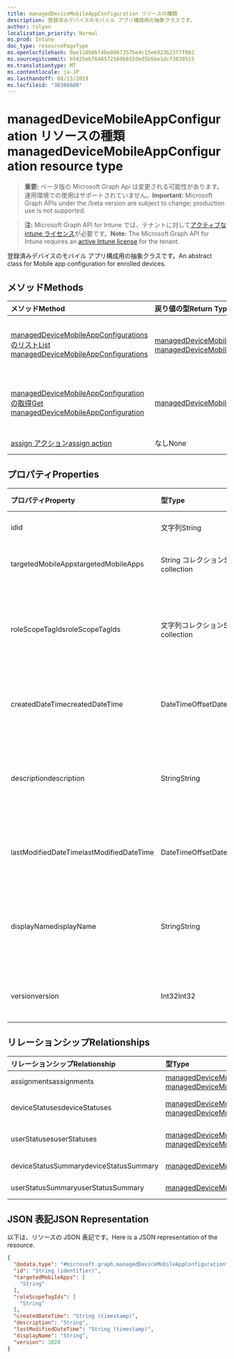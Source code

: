 ```yaml
---
title: managedDeviceMobileAppConfiguration リソースの種類
description: 登録済みデバイスのモバイル アプリ構成用の抽象クラスです。
author: rolyon
localization_priority: Normal
ms.prod: Intune
doc_type: resourcePageType
ms.openlocfilehash: 0ae118b8bf4be0867357be4c15e6923b23f7f082
ms.sourcegitcommit: b5425ebf648572569b032ded5b56e1dcf3830515
ms.translationtype: MT
ms.contentlocale: ja-JP
ms.lasthandoff: 08/13/2019
ms.locfileid: "36366680"
---
```

# <a name="manageddevicemobileappconfiguration-resource-type"></a><span data-ttu-id="48615-103">managedDeviceMobileAppConfiguration リソースの種類</span><span class="sxs-lookup"><span data-stu-id="48615-103">managedDeviceMobileAppConfiguration resource type</span></span>

> <span data-ttu-id="48615-104">**重要:** ベータ版の Microsoft Graph Api は変更される可能性があります。運用環境での使用はサポートされていません。</span><span class="sxs-lookup"><span data-stu-id="48615-104">**Important:** Microsoft Graph APIs under the /beta version are subject to change; production use is not supported.</span></span>

> <span data-ttu-id="48615-105">**注:** Microsoft Graph API for Intune では、テナントに対して[アクティブな intune ライセンス](https://go.microsoft.com/fwlink/?linkid=839381)が必要です。</span><span class="sxs-lookup"><span data-stu-id="48615-105">**Note:** The Microsoft Graph API for Intune requires an [active Intune license](https://go.microsoft.com/fwlink/?linkid=839381) for the tenant.</span></span>

<span data-ttu-id="48615-106">登録済みデバイスのモバイル アプリ構成用の抽象クラスです。</span><span class="sxs-lookup"><span data-stu-id="48615-106">An abstract class for Mobile app configuration for enrolled devices.</span></span>

## <a name="methods"></a><span data-ttu-id="48615-107">メソッド</span><span class="sxs-lookup"><span data-stu-id="48615-107">Methods</span></span>
|<span data-ttu-id="48615-108">メソッド</span><span class="sxs-lookup"><span data-stu-id="48615-108">Method</span></span>|<span data-ttu-id="48615-109">戻り値の型</span><span class="sxs-lookup"><span data-stu-id="48615-109">Return Type</span></span>|<span data-ttu-id="48615-110">説明</span><span class="sxs-lookup"><span data-stu-id="48615-110">Description</span></span>|
|:---|:---|:---|
|[<span data-ttu-id="48615-111">managedDeviceMobileAppConfigurations のリスト</span><span class="sxs-lookup"><span data-stu-id="48615-111">List managedDeviceMobileAppConfigurations</span></span>](../api/intune-apps-manageddevicemobileappconfiguration-list.md)|<span data-ttu-id="48615-112">[managedDeviceMobileAppConfiguration](../resources/intune-apps-manageddevicemobileappconfiguration.md) コレクション</span><span class="sxs-lookup"><span data-stu-id="48615-112">[managedDeviceMobileAppConfiguration](../resources/intune-apps-manageddevicemobileappconfiguration.md) collection</span></span>|<span data-ttu-id="48615-113">[managedDeviceMobileAppConfiguration](../resources/intune-apps-manageddevicemobileappconfiguration.md) オブジェクトのプロパティとリレーションシップをリストします。</span><span class="sxs-lookup"><span data-stu-id="48615-113">List properties and relationships of the [managedDeviceMobileAppConfiguration](../resources/intune-apps-manageddevicemobileappconfiguration.md) objects.</span></span>|
|[<span data-ttu-id="48615-114">managedDeviceMobileAppConfiguration の取得</span><span class="sxs-lookup"><span data-stu-id="48615-114">Get managedDeviceMobileAppConfiguration</span></span>](../api/intune-apps-manageddevicemobileappconfiguration-get.md)|[<span data-ttu-id="48615-115">managedDeviceMobileAppConfiguration</span><span class="sxs-lookup"><span data-stu-id="48615-115">managedDeviceMobileAppConfiguration</span></span>](../resources/intune-apps-manageddevicemobileappconfiguration.md)|<span data-ttu-id="48615-116">[managedDeviceMobileAppConfiguration](../resources/intune-apps-manageddevicemobileappconfiguration.md) オブジェクトのプロパティとリレーションシップを読み取ります。</span><span class="sxs-lookup"><span data-stu-id="48615-116">Read properties and relationships of the [managedDeviceMobileAppConfiguration](../resources/intune-apps-manageddevicemobileappconfiguration.md) object.</span></span>|
|[<span data-ttu-id="48615-117">assign アクション</span><span class="sxs-lookup"><span data-stu-id="48615-117">assign action</span></span>](../api/intune-apps-manageddevicemobileappconfiguration-assign.md)|<span data-ttu-id="48615-118">なし</span><span class="sxs-lookup"><span data-stu-id="48615-118">None</span></span>|<span data-ttu-id="48615-119">まだ文書化されていません</span><span class="sxs-lookup"><span data-stu-id="48615-119">Not yet documented</span></span>|

## <a name="properties"></a><span data-ttu-id="48615-120">プロパティ</span><span class="sxs-lookup"><span data-stu-id="48615-120">Properties</span></span>
|<span data-ttu-id="48615-121">プロパティ</span><span class="sxs-lookup"><span data-stu-id="48615-121">Property</span></span>|<span data-ttu-id="48615-122">型</span><span class="sxs-lookup"><span data-stu-id="48615-122">Type</span></span>|<span data-ttu-id="48615-123">説明</span><span class="sxs-lookup"><span data-stu-id="48615-123">Description</span></span>|
|:---|:---|:---|
|<span data-ttu-id="48615-124">id</span><span class="sxs-lookup"><span data-stu-id="48615-124">id</span></span>|<span data-ttu-id="48615-125">文字列</span><span class="sxs-lookup"><span data-stu-id="48615-125">String</span></span>|<span data-ttu-id="48615-126">エンティティのキー。</span><span class="sxs-lookup"><span data-stu-id="48615-126">Key of the entity.</span></span>|
|<span data-ttu-id="48615-127">targetedMobileApps</span><span class="sxs-lookup"><span data-stu-id="48615-127">targetedMobileApps</span></span>|<span data-ttu-id="48615-128">String コレクション</span><span class="sxs-lookup"><span data-stu-id="48615-128">String collection</span></span>|<span data-ttu-id="48615-129">関連するアプリです。</span><span class="sxs-lookup"><span data-stu-id="48615-129">the associated app.</span></span>|
|<span data-ttu-id="48615-130">roleScopeTagIds</span><span class="sxs-lookup"><span data-stu-id="48615-130">roleScopeTagIds</span></span>|<span data-ttu-id="48615-131">文字列コレクション</span><span class="sxs-lookup"><span data-stu-id="48615-131">String collection</span></span>|<span data-ttu-id="48615-132">このアプリ構成エンティティのスコープタグのリスト。</span><span class="sxs-lookup"><span data-stu-id="48615-132">List of Scope Tags for this App configuration entity.</span></span>|
|<span data-ttu-id="48615-133">createdDateTime</span><span class="sxs-lookup"><span data-stu-id="48615-133">createdDateTime</span></span>|<span data-ttu-id="48615-134">DateTimeOffset</span><span class="sxs-lookup"><span data-stu-id="48615-134">DateTimeOffset</span></span>|<span data-ttu-id="48615-135">オブジェクトが作成された DateTime。</span><span class="sxs-lookup"><span data-stu-id="48615-135">DateTime the object was created.</span></span>|
|<span data-ttu-id="48615-136">description</span><span class="sxs-lookup"><span data-stu-id="48615-136">description</span></span>|<span data-ttu-id="48615-137">String</span><span class="sxs-lookup"><span data-stu-id="48615-137">String</span></span>|<span data-ttu-id="48615-138">デバイス構成について管理者が提供した説明です。</span><span class="sxs-lookup"><span data-stu-id="48615-138">Admin provided description of the Device Configuration.</span></span>|
|<span data-ttu-id="48615-139">lastModifiedDateTime</span><span class="sxs-lookup"><span data-stu-id="48615-139">lastModifiedDateTime</span></span>|<span data-ttu-id="48615-140">DateTimeOffset</span><span class="sxs-lookup"><span data-stu-id="48615-140">DateTimeOffset</span></span>|<span data-ttu-id="48615-141">オブジェクトの最終更新の DateTime。</span><span class="sxs-lookup"><span data-stu-id="48615-141">DateTime the object was last modified.</span></span>|
|<span data-ttu-id="48615-142">displayName</span><span class="sxs-lookup"><span data-stu-id="48615-142">displayName</span></span>|<span data-ttu-id="48615-143">String</span><span class="sxs-lookup"><span data-stu-id="48615-143">String</span></span>|<span data-ttu-id="48615-144">デバイス構成について管理者が指定した名前です。</span><span class="sxs-lookup"><span data-stu-id="48615-144">Admin provided name of the device configuration.</span></span>|
|<span data-ttu-id="48615-145">version</span><span class="sxs-lookup"><span data-stu-id="48615-145">version</span></span>|<span data-ttu-id="48615-146">Int32</span><span class="sxs-lookup"><span data-stu-id="48615-146">Int32</span></span>|<span data-ttu-id="48615-147">デバイス構成のバージョン。</span><span class="sxs-lookup"><span data-stu-id="48615-147">Version of the device configuration.</span></span>|

## <a name="relationships"></a><span data-ttu-id="48615-148">リレーションシップ</span><span class="sxs-lookup"><span data-stu-id="48615-148">Relationships</span></span>
|<span data-ttu-id="48615-149">リレーションシップ</span><span class="sxs-lookup"><span data-stu-id="48615-149">Relationship</span></span>|<span data-ttu-id="48615-150">型</span><span class="sxs-lookup"><span data-stu-id="48615-150">Type</span></span>|<span data-ttu-id="48615-151">説明</span><span class="sxs-lookup"><span data-stu-id="48615-151">Description</span></span>|
|:---|:---|:---|
|<span data-ttu-id="48615-152">assignments</span><span class="sxs-lookup"><span data-stu-id="48615-152">assignments</span></span>|<span data-ttu-id="48615-153">[managedDeviceMobileAppConfigurationAssignment](../resources/intune-apps-manageddevicemobileappconfigurationassignment.md) コレクション</span><span class="sxs-lookup"><span data-stu-id="48615-153">[managedDeviceMobileAppConfigurationAssignment](../resources/intune-apps-manageddevicemobileappconfigurationassignment.md) collection</span></span>|<span data-ttu-id="48615-154">アプリ構成のグループ割り当てのリストです。</span><span class="sxs-lookup"><span data-stu-id="48615-154">The list of group assignemenets for app configration.</span></span>|
|<span data-ttu-id="48615-155">deviceStatuses</span><span class="sxs-lookup"><span data-stu-id="48615-155">deviceStatuses</span></span>|<span data-ttu-id="48615-156">[managedDeviceMobileAppConfigurationDeviceStatus](../resources/intune-apps-manageddevicemobileappconfigurationdevicestatus.md)コレクション</span><span class="sxs-lookup"><span data-stu-id="48615-156">[managedDeviceMobileAppConfigurationDeviceStatus](../resources/intune-apps-manageddevicemobileappconfigurationdevicestatus.md) collection</span></span>|<span data-ttu-id="48615-157">ManagedDeviceMobileAppConfigurationDeviceStatus のリスト。</span><span class="sxs-lookup"><span data-stu-id="48615-157">List of ManagedDeviceMobileAppConfigurationDeviceStatus.</span></span>|
|<span data-ttu-id="48615-158">userStatuses</span><span class="sxs-lookup"><span data-stu-id="48615-158">userStatuses</span></span>|<span data-ttu-id="48615-159">[managedDeviceMobileAppConfigurationUserStatus](../resources/intune-apps-manageddevicemobileappconfigurationuserstatus.md) コレクション</span><span class="sxs-lookup"><span data-stu-id="48615-159">[managedDeviceMobileAppConfigurationUserStatus](../resources/intune-apps-manageddevicemobileappconfigurationuserstatus.md) collection</span></span>|<span data-ttu-id="48615-160">ManagedDeviceMobileAppConfigurationUserStatus のリストです。</span><span class="sxs-lookup"><span data-stu-id="48615-160">List of ManagedDeviceMobileAppConfigurationUserStatus.</span></span>|
|<span data-ttu-id="48615-161">deviceStatusSummary</span><span class="sxs-lookup"><span data-stu-id="48615-161">deviceStatusSummary</span></span>|[<span data-ttu-id="48615-162">managedDeviceMobileAppConfigurationDeviceSummary</span><span class="sxs-lookup"><span data-stu-id="48615-162">managedDeviceMobileAppConfigurationDeviceSummary</span></span>](../resources/intune-apps-manageddevicemobileappconfigurationdevicesummary.md)|<span data-ttu-id="48615-163">アプリ構成のデバイス状態の要約です。</span><span class="sxs-lookup"><span data-stu-id="48615-163">App configuration device status summary.</span></span>|
|<span data-ttu-id="48615-164">userStatusSummary</span><span class="sxs-lookup"><span data-stu-id="48615-164">userStatusSummary</span></span>|[<span data-ttu-id="48615-165">managedDeviceMobileAppConfigurationUserSummary</span><span class="sxs-lookup"><span data-stu-id="48615-165">managedDeviceMobileAppConfigurationUserSummary</span></span>](../resources/intune-apps-manageddevicemobileappconfigurationusersummary.md)|<span data-ttu-id="48615-166">アプリ構成のユーザー状態の要約です。</span><span class="sxs-lookup"><span data-stu-id="48615-166">App configuration user status summary.</span></span>|

## <a name="json-representation"></a><span data-ttu-id="48615-167">JSON 表記</span><span class="sxs-lookup"><span data-stu-id="48615-167">JSON Representation</span></span>
<span data-ttu-id="48615-168">以下は、リソースの JSON 表記です。</span><span class="sxs-lookup"><span data-stu-id="48615-168">Here is a JSON representation of the resource.</span></span>
<!-- {
  "blockType": "resource",
  "keyProperty": "id",
  "@odata.type": "microsoft.graph.managedDeviceMobileAppConfiguration"
}
-->
``` json
{
  "@odata.type": "#microsoft.graph.managedDeviceMobileAppConfiguration",
  "id": "String (identifier)",
  "targetedMobileApps": [
    "String"
  ],
  "roleScopeTagIds": [
    "String"
  ],
  "createdDateTime": "String (timestamp)",
  "description": "String",
  "lastModifiedDateTime": "String (timestamp)",
  "displayName": "String",
  "version": 1024
}
```



